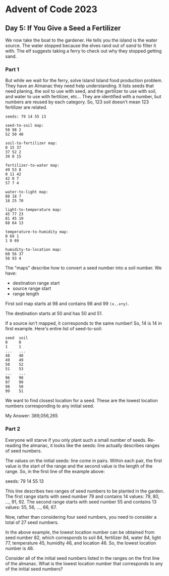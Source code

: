 # Advent of Code 2023

## Day 5: If You Give a Seed a Fertilizer

We now take the boat to the gardener. He tells you the island is the water source. The water stopped because the elves rand out of _sand_ to filter it with. The elf suggests taking a ferry to check out why they stopped getting sand. 

### Part 1 

But while we wait for the ferry, solve Island Island food production problem. They have an Almanac they need help understanding. It lists seeds that need planing, the soil to use with seed, and the gertilizer to use with soil, and water to use with fertilizer, etc... They are identified with a number, but numbers are reused by each category. So, 123 soil doesn't mean 123 fertilizer are related. 

```
seeds: 79 14 55 13

seed-to-soil map:
50 98 2
52 50 48

soil-to-fertilizer map:
0 15 37
37 52 2
39 0 15

fertilizer-to-water map:
49 53 8
0 11 42
42 0 7
57 7 4

water-to-light map:
88 18 7
18 25 70

light-to-temperature map:
45 77 23
81 45 19
68 64 13

temperature-to-humidity map:
0 69 1
1 0 69

humidity-to-location map:
60 56 37
56 93 4
```

The "maps" describe how to convert a seed number into a soil number. We have:
+ destination range start
+ source range start
+ range length

First soil map starts at 98 and contains 98 and 99 `(x..x+y)`. 

The destination starts at 50 and has 50 and 51. 

If a source isn't mapped, it corresponds to the same number! So, 14 is 14 in first example. Here's entire list of seed-to-soil:

```
seed  soil
0     0
1     1
...   ...
48    48
49    49
50    52
51    53
...   ...
96    98
97    99
98    50
99    51
```

We want to find closest location for a seed. These are the lowest location numbers corresponding to any initial seed. 

My Answer: 389,056,265

### Part 2

Everyone will starve if you only plant such a small number of seeds. Re-reading the almanac, it looks like the seeds: line actually describes ranges of seed numbers.

The values on the initial seeds: line come in pairs. Within each pair, the first value is the start of the range and the second value is the length of the range. So, in the first line of the example above:

seeds: 79 14 55 13

This line describes two ranges of seed numbers to be planted in the garden. The first range starts with seed number 79 and contains 14 values: 79, 80, ..., 91, 92. The second range starts with seed number 55 and contains 13 values: 55, 56, ..., 66, 67.

Now, rather than considering four seed numbers, you need to consider a total of 27 seed numbers.

In the above example, the lowest location number can be obtained from seed number 82, which corresponds to soil 84, fertilizer 84, water 84, light 77, temperature 45, humidity 46, and location 46. So, the lowest location number is 46.

Consider all of the initial seed numbers listed in the ranges on the first line of the almanac. What is the lowest location number that corresponds to any of the initial seed numbers?